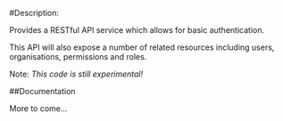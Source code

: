 #Description: 

Provides a RESTful API service which allows for basic authentication.

This API will also expose a number of related resources including users, organisations, permissions and roles.

Note: *This code is still experimental!*  

##Documentation

More to come...
